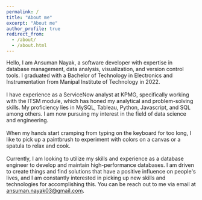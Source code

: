 ```yaml
---
permalink: /
title: "About me"
excerpt: "About me"
author_profile: true
redirect_from: 
  - /about/
  - /about.html
---
```

Hello, I am Ansuman Nayak, a software developer with expertise in database management, data analysis, visualization, and version control tools. I graduated with a Bachelor of Technology in Electronics and Instrumentation from Manipal Institute of Technology in 2022.
<br><br>
I have experience as a ServiceNow analyst at KPMG, specifically working with the ITSM module, which has honed my analytical and problem-solving skills. My proficiency lies in MySQL, Tableau, Python, Javascript, and SQL among others. I am now pursuing my interest in the field of data science and engineering. 
<br><br>
When my hands start cramping from typing on the keyboard for too long, I like to pick up a paintbrush to experiment with colors on a canvas or a spatula to relax and cook. 
<br><br>
Currently, I am looking to utilize my skills and experience as a database engineer to develop and maintain high-performance databases. I am driven to create things and find solutions that have a positive influence on people's lives, and I am constantly interested in picking up new skills and technologies for accomplishing this. You can be reach out to me via email at <ansuman.nayak03@gmail.com>.
